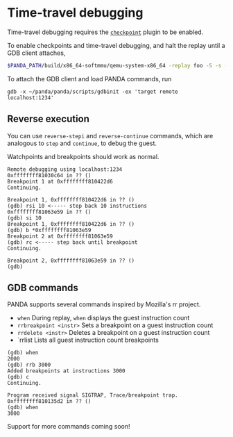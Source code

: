 # Time-travel debugging

Time-travel debugging requires the [`checkpoint`](../plugins/checkpoint) plugin to be enabled.

To enable checkpoints and time-travel debugging, and halt the replay until a GDB client attaches,
```sh
$PANDA_PATH/build/x86_64-softmmu/qemu-system-x86_64 -replay foo -S -s -panda checkpoint
```

To attach the GDB client and load PANDA commands, run
```
gdb -x ~/panda/panda/scripts/gdbinit -ex 'target remote localhost:1234'
```

## Reverse execution
You can use `reverse-stepi` and `reverse-continue` commands, which are analogous to `step` and `continue`, to debug the guest.

Watchpoints and breakpoints should work as normal.

```
Remote debugging using localhost:1234
0xffffffff81030c64 in ?? ()
Breakpoint 1 at 0xffffffff810422d6
Continuing.

Breakpoint 1, 0xffffffff810422d6 in ?? ()
(gdb) rsi 10 <----- step back 10 instructions
0xffffffff81063e59 in ?? ()
(gdb) si 10
Breakpoint 1, 0xffffffff810422d6 in ?? ()
(gdb) b *0xffffffff81063e59
Breakpoint 2 at 0xffffffff81063e59
(gdb) rc <----- step back until breakpoint
Continuing.

Breakpoint 2, 0xffffffff81063e59 in ?? ()
(gdb)
```

## GDB commands

PANDA supports several commands inspired by Mozilla's rr project.

* `when`
During replay, `when` displays the guest instruction count
* `rrbreakpoint <instr>`
Sets a breakpoint on a guest instruction count
* `rrdelete <instr>`
Deletes a breakpoint on a guest instruction count
* `rrlist
Lists all guest instruction count breakpoints

```
(gdb) when
2000
(gdb) rrb 3000
Added breakpoints at instructions 3000
(gdb) c
Continuing.

Program received signal SIGTRAP, Trace/breakpoint trap.
0xffffffff810135d2 in ?? ()
(gdb) when
3000
```

Support for more commands coming soon!
